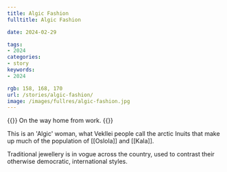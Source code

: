 ```yaml
---
title: Algic Fashion
fulltitle: Algic Fashion

date: 2024-02-29

tags:
- 2024
categories:
- story
keywords:
- 2024

rgb: 158, 168, 170
url: /stories/algic-fashion/
image: /images/fullres/algic-fashion.jpg
---
```

{{<note caption>}}
On the way home from work.
{{</note>}}

This is an 'Algic' woman, what Vekllei people call the arctic Inuits that make up much of the population of [[Oslola]] and [[Kala]].

Traditional jewellery is in vogue across the country, used to contrast their otherwise democratic, international styles.

